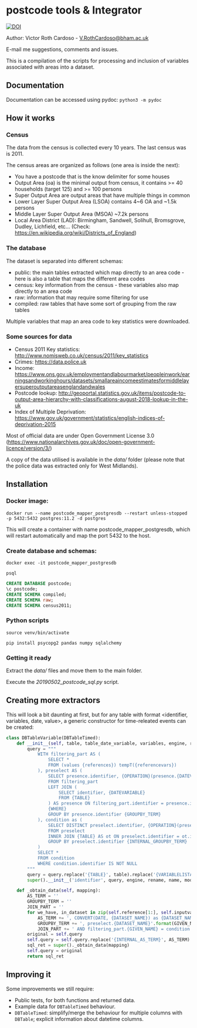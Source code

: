 # postcode tools & Integrator

[![DOI](https://zenodo.org/badge/185373533.svg)](https://zenodo.org/badge/latestdoi/185373533)

Author: Victor Roth Cardoso - V.RothCardoso@bham.ac.uk

E-mail me suggestions, comments and issues.

This is a compilation of the scripts for processing and inclusion of variables associated with areas into a dataset.

## Documentation

Documentation can be accessed using pydoc: `python3 -m pydoc`

## How it works

### Census

The data from the census is collected every 10 years. The last census was is 2011.

The census areas are organized as follows (one area is inside the next):
- You have a postcode that is the know delimiter for some houses
- Output Area (oa) is the minimal output from census, it contains >= 40 households (target 125) and >= 100 persons
- Super Output Area are output areas that have multiple things in common
- Lower Layer Super Output Area (LSOA) contains 4~6 OA and ~1.5k persons
- Middle Layer Super Output Area (MSOA) ~7.2k persons
- Local Area District (LAD): Birmingham, Sandwell, Solihull, Bromsgrove, Dudley, Lichfield, etc... (Check: https://en.wikipedia.org/wiki/Districts_of_England)

### The database

The dataset is separated into different schemas:
- public: the main tables extracted which map directly to an area code - here is also a table that maps the different area codes
- census: key information from the census - these variables also map directly to an area code
- raw: information that may require some filtering for use
- compiled: raw tables that have some sort of grouping from the raw tables

Multiple variables that map an area code to key statistics were downloaded.

### Some sources for data

- Census 2011 Key statistics: http://www.nomisweb.co.uk/census/2011/key_statistics
- Crimes: https://data.police.uk
- Income: https://www.ons.gov.uk/employmentandlabourmarket/peopleinwork/earningsandworkinghours/datasets/smallareaincomeestimatesformiddlelayersuperoutputareasenglandandwales
- Postcode lookup: http://geoportal.statistics.gov.uk/items/postcode-to-output-area-hierarchy-with-classifications-august-2018-lookup-in-the-uk
- Index of Multiple Deprivation: https://www.gov.uk/government/statistics/english-indices-of-deprivation-2015

Most of official data are under Open Government License 3.0 (https://www.nationalarchives.gov.uk/doc/open-government-licence/version/3/)

A copy of the data utilised is available in the _data/_ folder (please note that the police data was extracted only for West Midlands).

## Installation

### Docker image:

`docker run --name postcode_mapper_postgresdb --restart unless-stopped -p 5432:5432 postgres:11.2 -d postgres`

This will create a container with name postcode_mapper_postgresdb, which will restart automatically and map the port 5432 to the host.

### Create database and schemas:

`docker exec -it postcode_mapper_postgresdb`

`psql`

```sql
CREATE DATABASE postcode;
\c postcode;
CREATE SCHEMA compiled;
CREATE SCHEMA raw;
CREATE SCHEMA census2011;
```

### Python scripts

`source venv/bin/activate`

`pip install psycopg2 pandas numpy sqlalchemy`

### Getting it ready

Extract the _data/_ files and move them to the main folder.

Execute the _20190502_postcode_sql.py_ script.

## Creating more extractors

This will look a bit daunting at first, but for any table with format <identifier, variables, date, value>, a generic constructor for time-releated events can be created:

```python
class DBTableVariable(DBTableTimed):
    def __init__(self, table, table_date_variable, variables, engine, rename=True, name=None, mode=None, begin_date=None, end_date=None, ref_date=None, shift=None, first_presence=None):
        query = """
            WITH filtering_part AS (
                SELECT *
                FROM (values {references}) tempT({referencevars})
            ), preselect AS (
                SELECT presence.identifier, {OPERATION}(presence.{DATEVARIABLE}) AS CONDITION_DATE {AS_TERM}
                FROM filtering_part
                LEFT JOIN (
                    SELECT identifier, {DATEVARIABLE}
                    FROM {TABLE}
                ) AS presence ON filtering_part.identifier = presence.identifier
                {WHERE}
                GROUP BY presence.identifier {GROUPBY_TERM}
            ), condition as (
                SELECT DISTINCT preselect.identifier, {OPERATION}(preselect.CONDITION_DATE) AS CONDITION_DATE, count(*) as AMT_MEASURES, {VARIABLELISTAS} {INTERNAL_AS_TERM}
                FROM preselect
                INNER JOIN {TABLE} AS ot ON preselect.identifier = ot.identifier AND preselect.CONDITION_DATE = ot.{DATEVARIABLE}
                GROUP BY preselect.identifier {INTERNAL_GROUPBY_TERM}
            )
            SELECT *
            FROM condition
            WHERE condition.identifier IS NOT NULL
        """
        query = query.replace('{TABLE}', table).replace('{VARIABLELISTAS}', ', '.join(['avg(convert(numeric, "' + i + '")) as "avg_' + i + '"' for i in variables]))
        super().__init__('identifier', query, engine, rename, name, mode, begin_date, end_date, ref_date, shift, first_presence, table_date_variable)

    def _obtain_data(self, mapping):
        AS_TERM = ''
        GROUPBY_TERM = ''
        JOIN_PART = ''
        for we_have, in_dataset in zip(self.reference[1:], self.inputvars[1:]): #this is going to be added in the internal bit
            AS_TERM += ', CONVERT(DATE, {DATASET_NAME}) as {DATASET_NAME}'.format(GIVEN_NAME=in_dataset, DATASET_NAME=we_have)
            GROUPBY_TERM += ', preselect.{DATASET_NAME}'.format(GIVEN_NAME=in_dataset, DATASET_NAME=we_have)
            JOIN_PART += ' AND filtering_part.{GIVEN_NAME} = condition.{DATASET_NAME}'.format(GIVEN_NAME=in_dataset, DATASET_NAME=we_have)
        original = self.query
        self.query = self.query.replace('{INTERNAL_AS_TERM}', AS_TERM).replace('{INTERNAL_GROUPBY_TERM}', GROUPBY_TERM).replace('{JOIN_PART}', JOIN_PART)
        sql_ret = super()._obtain_data(mapping)
        self.query = original
        return sql_ret
```

## Improving it

Some improvements we still require:

- Public tests, for both functions and returned data.
- Example data for `DBTableTimed` behaviour.
- `DBTableTimed`: simplify/merge the behaviour for multiple columns with `DBTable`; explicit information about datetime columns.
